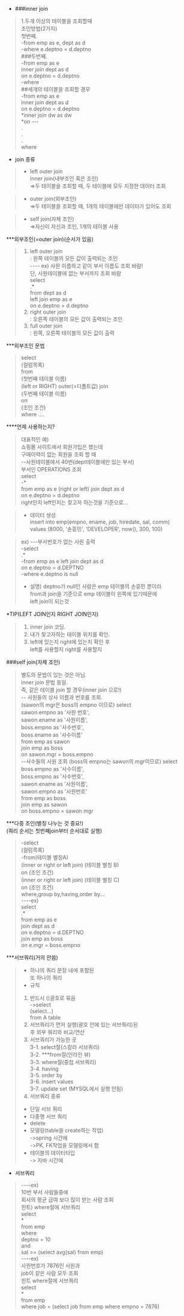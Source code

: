 - ###inner join
> 1.두개 이상의 테이블을 조회할때  
 조인방법(2가지)  
 첫번째.  
 -from emp as e, dept as d  
-where e.deptno = d.deptno  
###두번째.  
-from emp as e   
inner join dept as d  
on e.deptno = d.deptno  
-where  
##세개의 테이블을 조회할 경우  
-from emp as e   
inner join dept as d  
on e.deptno = d.deptno   
*inner join dw as dw  
*on ---  
.  
.  
.  
where  
* join 종류
>- left outer join  
inner join(내부조인 혹은 조인)   
=>두 테이블을 조회할 때, 두 테이블에 모두 지정한 데이터 조회

>- outer join(외부조인)  
=>두 테이블을 조회할 때, 1개의 테이블에만 데이터가 있어도 조회

>- self join(자체 조인)  
=>자신이 자신과 조인, 1개의 테이블 사용

***외부조인(=outer join)(순서가 있음)
>1. left outer join   
   : 왼쪽 테이블의 모든 값이 출력되는 조인  
  ---- ex) 사원 이름하고 같이 부서 이름도 조회 바람!  
   단, 사원테이블에 없는 부서까지 조회 바람   
   select   
   > .*  
   from dept as d  
   left join emp as e  
   on e.deptno = d.deptno
>2. right outer join  
   : 오른쪽 테이블의 모든 값이 출력되는 조인  
>3. full outer join  
   : 왼쪽, 오른쪽 테이블의 모든 값이 출력   


   
  ***외부조인 문법
  >select  
  (컬럼목록)  
  from  
  (첫번째 테이블 이름)  
  (left or RIGHT) outer(=디폴트값) join  
  (두번째 테이블 이름)  
  on   
  (조인 조건)  
  where
  ....
  
  ****언제 사용하는지?  
  >대표적인 예)  
  쇼핑몰 사이트에서 회원가입은 했는데  
  구매이력이 없는 회원을 조회 할 때  
  --사원테이블에서 40번(dept테이블에만 있는 부서)   
  부서인 OPERATIONS 조회  
  select   
  -*  
  from emp as e  (right or left) join dept as d    
  on e.deptno = d.deptno   
right인지 left인지는 찾고자 하는것을 기준으로...  

>* 데이터 생성  
insert into emp(empno, ename, job, hiredate, sal, comm)  
values (8000, '손흥민', 'DEVELOPER', now(), 300, 100)  

>ex) ---부서번호가 없는 사원 출력  
-select   
.*  
-from emp as e   left join dept as d    
on e.deptno = d.DEPTNO   
-where e.deptno is null  
> - 설명) deptno가 null인 사람은 emp 테이블의 손흥민 뿐이라    
 from과 join을 기준으로 emp 테이블이 왼쪽에 있기때문에   
 left join이 되는것  
 
 *TIP(LEFT JOIN인지 RIGHT JOIN인지)  
 >1. inner join 코딩.  
 >2. 내가 찾고자하는 테이블 위치를 확인.  
 >3. left에 있는지 right에 있는지 확인 후  
 left를 사용할지 right를 사용할지  

###self join(자체 조인)  
 >별도의 문법이 있는 것은 아님.  
 inner join 문법 동일.  
 즉, 같은 테이블 join 할 경우(inner join 으로!)  
 -- 사원들의 상사 이름과 번호를 조회.   
 (sawon의 mgr은 boss의 empno 이므로)
 select  
 sawon.empno as '사원 번호',  
 sawon.ename as '사원이름',  
 boss.empno as '사수번호',  
 boss.ename as '사수이름'  
 from emp as sawon  
 join emp as boss  
 on sawon.mgr = boss.empno   
 --사수들의 사원 조회 
 (boss의 empno는 sawon의 mgr이므로)
 select   
 boss.empno as '사수이름',  
 boss.empno as '사수번호',  
 sawon.ename as '사원이름',  
 sawon.empno as '사원번호'  
 from emp as boss  
 join emp as sawon   
 on boss.empno = sawon.mgr  

***다중 조인(별칭 나누는 것 중요!)   
(쿼리 순서는 첫번째join부터 순서대로 실행) 
> -select  
(컬럼목록)  
-from(테이블 별칭A)    
(inner or right or left join) (테이블 별칭 B)  
on (조인 조건)  
(inner or right or left join) (테이블 별칭 C)  
on (조인 조건)  
where,group by,having,order by...  
----ex)  
select  
.*  
from emp as e   
join dept as d   
on e.deptno = d.DEPTNO    
join emp as boss    
on e.mgr = boss.empno   
 
 ***서브쿼리(거의 안씀)  
>- 하나의 쿼리 문장 내에 포함된  
또 하나의 쿼리  
>- 규칙  
>1. 반드시 ()괄호로 묶음  
->select  
(select...)  
from A table  
>2. 서브쿼리가 먼저 실행(괄호 안에 있는 서브쿼리)된  
후 외부 쿼리와 비교/연산  
>3. 서브쿼리가 가능한 곳  
>3-1. select절(스칼라 서브쿼리)  
>3-2. ***from절(인라인 뷰)  
>3-3. where절(중첩 서브쿼리)  
>3-4. having  
>3-5. order by  
>3-6. insert values  
>3-7. update set  (MYSQL에서 실행 안됨)  
>4. 서브쿼리 종류  
 >- 단일 서브 쿼리   
 >- 다중행 서브 쿼리  
 >- delete  
 >- 모델링(table을 create하는 작업)  
 ->spring 시간에  
 ->PK, FK작업을 모델링에서 함
 >- 테이블의 데이터타입  
 -> 자바 시간에  

-  서브쿼리  
>----ex)  
 10번 부서 사람들중에    
 회사의 평균 급여 보다 많이 받는 사람 조회    
 힌트) where절에 서브쿼리    
 select  
>*  
 from emp  
 where   
 deptno = 10  
 and  
 sal >= (select avg(sal) from emp)    
 >----ex)    
 사원번호가 7876인 사원과    
 job이 같은 사람 모두 조회      
 힌트 where절에 서브쿼리      
 select  
 >*  
 from emp   
 where job = (select job from emp where empno = 7876)  

